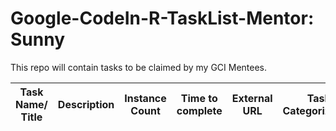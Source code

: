 # Google-CodeIn-R-TaskList-Mentor: Sunny
 This repo will contain tasks to be claimed by my GCI Mentees.


 Task Name/ Title | Description | Instance Count | Time to complete | External URL | Task Categorization | Categories
 -----------------|-------------|----------------|------------------|--------------|---------------------|-----------
